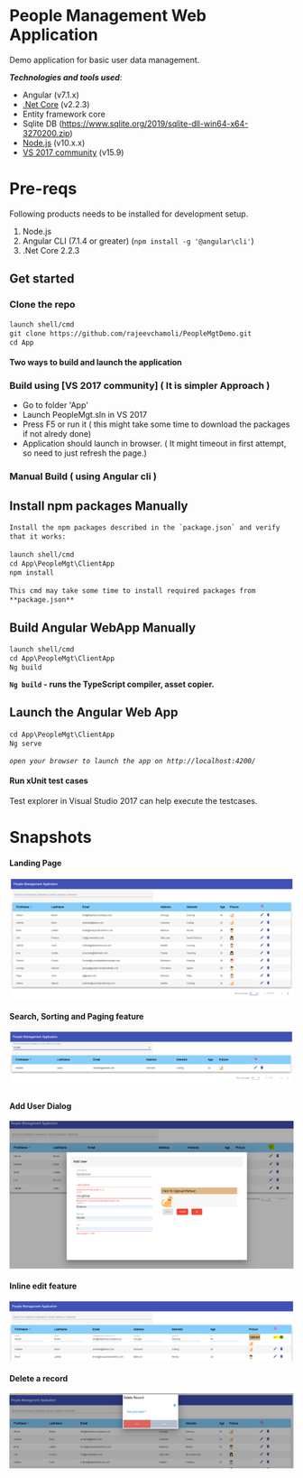 # People Management Web Application
Demo application for basic user data management.

***Technologies and tools used***:
- Angular  (v7.1.x)
- [.Net Core](https://dotnet.microsoft.com/download/dotnet-core/2.2) (v2.2.3)
- Entity framework core 
- Sqlite DB (https://www.sqlite.org/2019/sqlite-dll-win64-x64-3270200.zip)
- [Node.js](https://nodejs.org/en/download/) (v10.x.x) 
- [VS 2017 community](https://visualstudio.microsoft.com/downloads/) (v15.9)

# Pre-reqs
Following products needs to be installed for development setup.
1. Node.js
2. Angular CLI (7.1.4 or greater) (`npm install -g '@angular\cli'`)
3. .Net Core 2.2.3

## Get started

### Clone the repo

```
launch shell/cmd
git clone https://github.com/rajeevchamoli/PeopleMgtDemo.git
cd App
```

#### Two ways to build and launch the application

### Build using [VS 2017 community] ( It is simpler Approach )

* Go to folder 'App'
* Launch PeopleMgt.sln in VS 2017
* Press F5 or run it  ( this might take some time to download the packages if not alredy done)
* Application should launch in browser. ( It might timeout in first attempt, so need to just refresh the page.) 

### Manual Build ( using Angular cli )

## Install npm packages Manually

```
Install the npm packages described in the `package.json` and verify that it works:

launch shell/cmd
cd App\PeopleMgt\ClientApp
npm install

This cmd may take some time to install required packages from **package.json**

```


## Build Angular WebApp Manually

```
launch shell/cmd
cd App\PeopleMgt\ClientApp
Ng build

```
**`Ng build` - runs the TypeScript compiler, asset copier.**

## Launch the Angular Web App

```shell
cd App\PeopleMgt\ClientApp
Ng serve
```
*`open your browser to launch the app on http://localhost:4200/`*
  
#### Run xUnit test cases

Test explorer in Visual Studio 2017 can help execute the testcases.


# Snapshots

#### Landing Page
![Landing Page](Snapshots/LandingPage.PNG)

#### Search, Sorting and Paging feature
![Landing Page](Snapshots/Search_Sorting_Paging.PNG)

#### Add User Dialog
![Landing Page](Snapshots/AddUser_and_Validation.PNG)

#### Inline edit feature
![Landing Page](Snapshots/InlineEdit.PNG)

#### Delete a record
![Landing Page](Snapshots/DeletingTheRecord.PNG)
